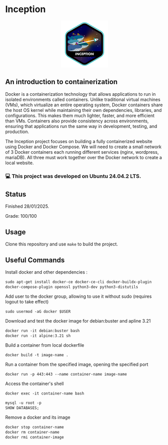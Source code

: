 # Inception

<p align="center">
  <img src="https://github.com/ArenKae/ArenKae/blob/main/42%20badges/inceptione.png" alt="ft_irc 42 project badge"/>
</p>

## An introduction to containerization
Docker is a containerization technology that allows applications to run in isolated environments called containers. Unlike traditional virtual machines (VMs), which virtualize an entire operating system, Docker containers share the host OS kernel while maintaining their own dependencies, libraries, and configurations. This makes them much lighter, faster, and more efficient than VMs. Containers also provide consistency across environments, ensuring that applications run the same way in development, testing, and production.

The Inception project focuses on building a fully containerized website using Docker and Docker Compose.  We will need to create a small network of 3 Docker containers each running different services (nginx, wordpress, mariaDB). All three must work together over the Docker network to create a local website.

### 💻 This project was developed on Ubuntu 24.04.2 LTS.

## Status
Finished 28/01/2025.

Grade: 100/100

## Usage

Clone this repository and use ```make``` to build the project.

## Useful Commands

Install docker and other dependencies :
```
sudo apt-get install docker-ce docker-ce-cli docker-buildx-plugin docker-compose-plugin openssl python3-dev python3-distutils
```

Add user to the docker group, allowing to use it without sudo (requires logout to take effect)
```
sudo usermod -aG docker $USER
```

Download and test the docker image for debian:buster and apline 3.21
```
docker run -it debian:buster bash
docker run -it alpine:3.21 sh
```

Build a container from local dockerfile
```
docker build -t image-name .
```

Run a container from the specified image, opening the specified port
```
docker run -p 443:443 --name container-name image-name
```

Access the container's shell
```
docker exec -it container-name bash
```

```Check mariadb
mysql -u root -p
SHOW DATABASES;
```

Remove a docker and its image
```
docker stop container-name
docker rm container-name
docker rmi container-image
```